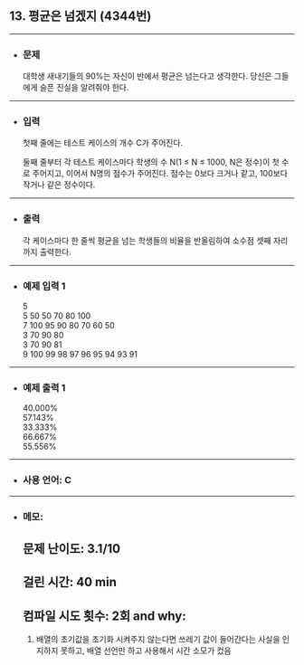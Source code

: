 ## 13. 평균은 넘겠지 (4344번)

---

- ### 문제
  
  대학생 새내기들의 90%는 자신이 반에서 평균은 넘는다고 생각한다. 당신은 그들에게 슬픈 진실을 알려줘야 한다.
  
---


- ### 입력

  첫째 줄에는 테스트 케이스의 개수 C가 주어진다.

  둘째 줄부터 각 테스트 케이스마다 학생의 수 N(1 ≤ N ≤ 1000, N은 정수)이 첫 수로 주어지고, 이어서 N명의 점수가 주어진다. 점수는 0보다 크거나 같고, 100보다 작거나 같은 정수이다.

---

- ### 출력

  각 케이스마다 한 줄씩 평균을 넘는 학생들의 비율을 반올림하여 소수점 셋째 자리까지 출력한다.

---
 
- ### 예제 입력 1 

  5  
  5 50 50 70 80 100  
  7 100 95 90 80 70 60 50  
  3 70 90 80  
  3 70 90 81  
  9 100 99 98 97 96 95 94 93 91

---

- ### 예제 출력 1 

  40.000%  
  57.143%  
  33.333%  
  66.667%  
  55.556%

---

- ### 사용 언어: C

---

- ### 메모:

  ## 문제 난이도: 3.1/10
  ## 걸린 시간: 40 min
  ## 컴파일 시도 횟수: 2회 and why:
  1) 배열의 초기값을 초기화 시켜주지 않는다면 쓰레기 값이 들어간다는 사실을 인지하지 못하고, 배열 선언만 하고 사용해서 시간 소모가 컸음
 
  
